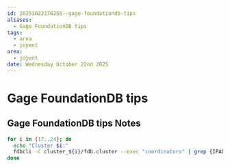 ```yaml
---
id: 20251022170255--gage-foundationdb-tips
aliases:
  - Gage FoundationDB tips
tags:
  - area
  - joyent
area:
  - joyent
date: Wednesday October 22nd 2025
---
```

# Gage FoundationDB tips

## Gage FoundationDB tips Notes

```bash
for i in {17..24}; do
  echo "Cluster $i:"
  fdbcli -C cluster_${i}/fdb.cluster --exec "coordinators" | grep {IPADDRESS}
done
```
